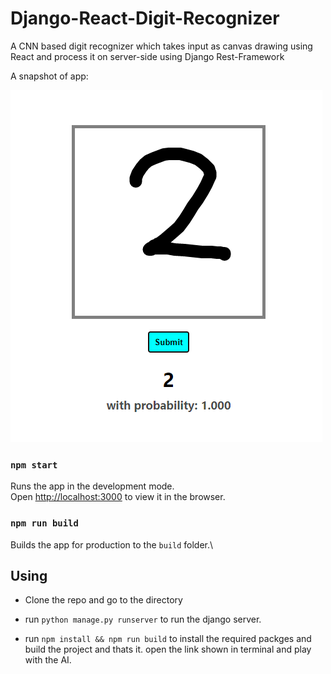 # Django-React-Digit-Recognizer

A CNN based digit recognizer which takes input as canvas drawing using React and process it on server-side using Django Rest-Framework

A snapshot of app:

![screen-shot](./snip.PNG)

### `npm start`

Runs the app in the development mode.\
Open [http://localhost:3000](http://localhost:3000) to view it in the browser.

### `npm run build`

Builds the app for production to the `build` folder.\

## Using

- Clone the repo and go to the directory

- run `python manage.py runserver` to run the django server.

- run `npm install && npm run build` to install the required packges and build the project and thats it. open the link shown in terminal and play with the AI.
